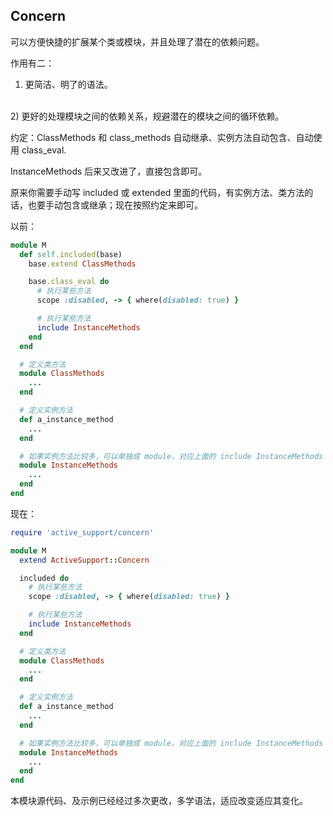 ## Concern

可以方便快捷的扩展某个类或模块，并且处理了潜在的依赖问题。

作用有二：

1) 更简洁、明了的语法。
<br>
2) 更好的处理模块之间的依赖关系，规避潜在的模块之间的循环依赖。

约定：ClassMethods 和 class_methods 自动继承、实例方法自动包含、自动使用 class_eval.

InstanceMethods 后来又改进了，直接包含即可。

原来你需要手动写 included 或 extended 里面的代码，有实例方法、类方法的话，也要手动包含或继承；现在按照约定来即可。

以前：

```ruby
module M
  def self.included(base)
    base.extend ClassMethods

    base.class_eval do
      # 执行某些方法
      scope :disabled, -> { where(disabled: true) }

      # 执行某些方法
      include InstanceMethods
    end
  end

  # 定义类方法
  module ClassMethods
    ...
  end

  # 定义实例方法
  def a_instance_method
    ...
  end

  # 如果实例方法比较多，可以单独成 module，对应上面的 include InstanceMethods
  module InstanceMethods
    ...
  end
end
```

现在：

```ruby
require 'active_support/concern'

module M
  extend ActiveSupport::Concern

  included do
    # 执行某些方法
    scope :disabled, -> { where(disabled: true) }

    # 执行某些方法
    include InstanceMethods
  end

  # 定义类方法
  module ClassMethods
    ...
  end

  # 定义实例方法
  def a_instance_method
    ...
  end

  # 如果实例方法比较多，可以单独成 module，对应上面的 include InstanceMethods
  module InstanceMethods
    ...
  end
end
```

本模块源代码、及示例已经经过多次更改，多学语法，适应改变适应其变化。
